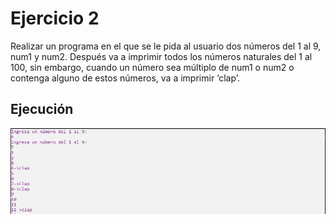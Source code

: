 # Ejercicio 2


Realizar un programa en el que se le pida al usuario dos números del 1 al 9, num1 y num2.
Después va a imprimir todos los números naturales del 1 al 100, sin embargo, cuando un
número sea múltiplo de num1 o num2 o contenga alguno de estos números, va a imprimir
‘clap’.

Ejecución
------------

![](../../img/ej2.JPG)